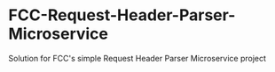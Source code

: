 # FCC-Request-Header-Parser-Microservice
Solution for FCC's simple Request Header Parser Microservice project
